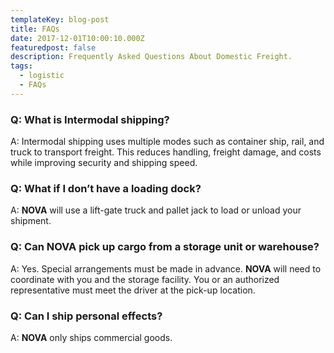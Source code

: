 ```yaml
---
templateKey: blog-post
title: FAQs
date: 2017-12-01T10:00:10.000Z
featuredpost: false
description: Frequently Asked Questions About Domestic Freight.  
tags:
  - logistic
  - FAQs
---
```


### Q: What is Intermodal shipping?

A: Intermodal shipping uses multiple modes such as container ship, rail, and truck to transport freight. This reduces handling, freight damage, and costs while improving security and shipping speed.

### Q: What if I don’t have a loading dock?

A: **NOVA** will use a lift-gate truck and pallet jack to load or unload your shipment.

### Q: Can NOVA pick up cargo from a storage unit or warehouse?

A: Yes. Special arrangements must be made in advance. **NOVA** will need to coordinate with you and the storage facility. You or an authorized representative must meet the driver at the pick-up location.

### Q: Can I ship personal effects?

A: **NOVA** only ships commercial goods.